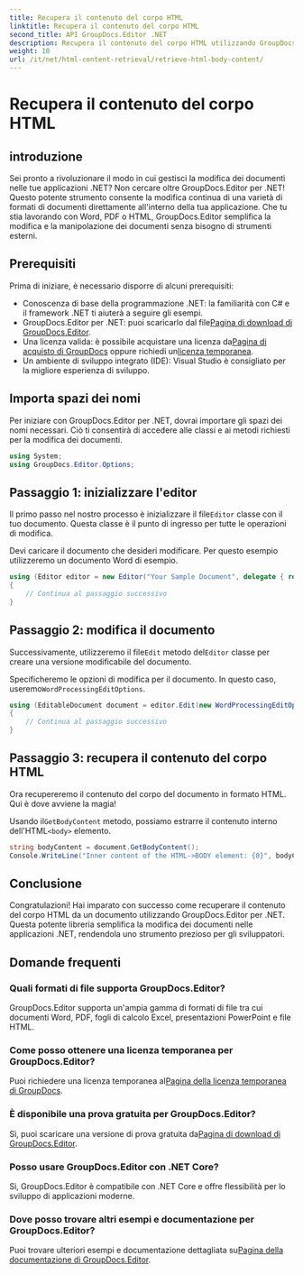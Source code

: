 ```yaml
---
title: Recupera il contenuto del corpo HTML
linktitle: Recupera il contenuto del corpo HTML
second_title: API GroupDocs.Editor .NET
description: Recupera il contenuto del corpo HTML utilizzando GroupDocs.Editor per .NET con la nostra guida passo passo. Migliora le tue applicazioni .NET senza sforzo.
weight: 10
url: /it/net/html-content-retrieval/retrieve-html-body-content/
---
```


# Recupera il contenuto del corpo HTML

## introduzione
Sei pronto a rivoluzionare il modo in cui gestisci la modifica dei documenti nelle tue applicazioni .NET? Non cercare oltre GroupDocs.Editor per .NET! Questo potente strumento consente la modifica continua di una varietà di formati di documenti direttamente all'interno della tua applicazione. Che tu stia lavorando con Word, PDF o HTML, GroupDocs.Editor semplifica la modifica e la manipolazione dei documenti senza bisogno di strumenti esterni.
## Prerequisiti
Prima di iniziare, è necessario disporre di alcuni prerequisiti:
- Conoscenza di base della programmazione .NET: la familiarità con C# e il framework .NET ti aiuterà a seguire gli esempi.
-  GroupDocs.Editor per .NET: puoi scaricarlo dal file[Pagina di download di GroupDocs.Editor](https://releases.groupdocs.com/editor/net/).
-  Una licenza valida: è possibile acquistare una licenza da[Pagina di acquisto di GroupDocs](https://purchase.groupdocs.com/buy) oppure richiedi un[licenza temporanea](https://purchase.groupdocs.com/temporary-license/).
- Un ambiente di sviluppo integrato (IDE): Visual Studio è consigliato per la migliore esperienza di sviluppo.
## Importa spazi dei nomi
Per iniziare con GroupDocs.Editor per .NET, dovrai importare gli spazi dei nomi necessari. Ciò ti consentirà di accedere alle classi e ai metodi richiesti per la modifica dei documenti.
```csharp
using System;
using GroupDocs.Editor.Options;
```
## Passaggio 1: inizializzare l'editor
Il primo passo nel nostro processo è inizializzare il file`Editor` classe con il tuo documento. Questa classe è il punto di ingresso per tutte le operazioni di modifica.

Devi caricare il documento che desideri modificare. Per questo esempio utilizzeremo un documento Word di esempio.
```csharp
using (Editor editor = new Editor("Your Sample Document", delegate { return new WordProcessingLoadOptions(); }))
{
    // Continua al passaggio successivo
}
```
## Passaggio 2: modifica il documento
 Successivamente, utilizzeremo il file`Edit` metodo del`Editor` classe per creare una versione modificabile del documento.

 Specificheremo le opzioni di modifica per il documento. In questo caso, useremo`WordProcessingEditOptions`.
```csharp
using (EditableDocument document = editor.Edit(new WordProcessingEditOptions()))
{
    // Continua al passaggio successivo
}
```
## Passaggio 3: recupera il contenuto del corpo HTML
Ora recupereremo il contenuto del corpo del documento in formato HTML. Qui è dove avviene la magia!

 Usando il`GetBodyContent` metodo, possiamo estrarre il contenuto interno dell'HTML`<body>` elemento.
```csharp
string bodyContent = document.GetBodyContent();
Console.WriteLine("Inner content of the HTML->BODY element: {0}", bodyContent);
```

## Conclusione
Congratulazioni! Hai imparato con successo come recuperare il contenuto del corpo HTML da un documento utilizzando GroupDocs.Editor per .NET. Questa potente libreria semplifica la modifica dei documenti nelle applicazioni .NET, rendendola uno strumento prezioso per gli sviluppatori.
## Domande frequenti
### Quali formati di file supporta GroupDocs.Editor?
GroupDocs.Editor supporta un'ampia gamma di formati di file tra cui documenti Word, PDF, fogli di calcolo Excel, presentazioni PowerPoint e file HTML.
### Come posso ottenere una licenza temporanea per GroupDocs.Editor?
 Puoi richiedere una licenza temporanea al[Pagina della licenza temporanea di GroupDocs](https://purchase.groupdocs.com/temporary-license/).
### È disponibile una prova gratuita per GroupDocs.Editor?
 Sì, puoi scaricare una versione di prova gratuita da[Pagina di download di GroupDocs.Editor](https://releases.groupdocs.com/).
### Posso usare GroupDocs.Editor con .NET Core?
Sì, GroupDocs.Editor è compatibile con .NET Core e offre flessibilità per lo sviluppo di applicazioni moderne.
### Dove posso trovare altri esempi e documentazione per GroupDocs.Editor?
 Puoi trovare ulteriori esempi e documentazione dettagliata su[Pagina della documentazione di GroupDocs.Editor](https://tutorials.groupdocs.com/editor/net/).